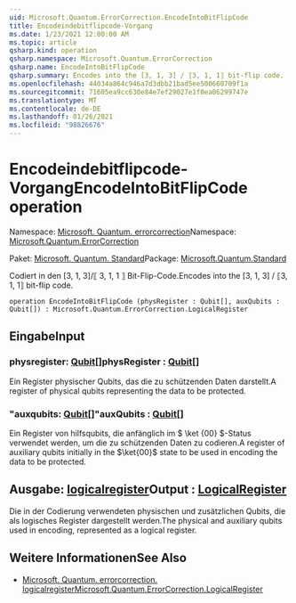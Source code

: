 ```yaml
---
uid: Microsoft.Quantum.ErrorCorrection.EncodeIntoBitFlipCode
title: Encodeindebitflipcode-Vorgang
ms.date: 1/23/2021 12:00:00 AM
ms.topic: article
qsharp.kind: operation
qsharp.namespace: Microsoft.Quantum.ErrorCorrection
qsharp.name: EncodeIntoBitFlipCode
qsharp.summary: Encodes into the [3, 1, 3] / ⟦3, 1, 1⟧ bit-flip code.
ms.openlocfilehash: 44034a864c946a7d3dbb21bad5ee500660709f1a
ms.sourcegitcommit: 71605ea9cc630e84e7ef29027e1f0ea06299747e
ms.translationtype: MT
ms.contentlocale: de-DE
ms.lasthandoff: 01/26/2021
ms.locfileid: "98826676"
---
```

# <a name="encodeintobitflipcode-operation"></a><span data-ttu-id="63276-102">Encodeindebitflipcode-Vorgang</span><span class="sxs-lookup"><span data-stu-id="63276-102">EncodeIntoBitFlipCode operation</span></span>

<span data-ttu-id="63276-103">Namespace: [Microsoft. Quantum. errorcorrection](xref:Microsoft.Quantum.ErrorCorrection)</span><span class="sxs-lookup"><span data-stu-id="63276-103">Namespace: [Microsoft.Quantum.ErrorCorrection](xref:Microsoft.Quantum.ErrorCorrection)</span></span>

<span data-ttu-id="63276-104">Paket: [Microsoft. Quantum. Standard](https://nuget.org/packages/Microsoft.Quantum.Standard)</span><span class="sxs-lookup"><span data-stu-id="63276-104">Package: [Microsoft.Quantum.Standard](https://nuget.org/packages/Microsoft.Quantum.Standard)</span></span>


<span data-ttu-id="63276-105">Codiert in den [3, 1, 3]/⟦ 3, 1, 1 ⟧ Bit-Flip-Code.</span><span class="sxs-lookup"><span data-stu-id="63276-105">Encodes into the [3, 1, 3] / ⟦3, 1, 1⟧ bit-flip code.</span></span>

```qsharp
operation EncodeIntoBitFlipCode (physRegister : Qubit[], auxQubits : Qubit[]) : Microsoft.Quantum.ErrorCorrection.LogicalRegister
```


## <a name="input"></a><span data-ttu-id="63276-106">Eingabe</span><span class="sxs-lookup"><span data-stu-id="63276-106">Input</span></span>

### <a name="physregister--qubit"></a><span data-ttu-id="63276-107">physregister: [Qubit](xref:microsoft.quantum.lang-ref.qubit)[]</span><span class="sxs-lookup"><span data-stu-id="63276-107">physRegister : [Qubit](xref:microsoft.quantum.lang-ref.qubit)[]</span></span>

<span data-ttu-id="63276-108">Ein Register physischer Qubits, das die zu schützenden Daten darstellt.</span><span class="sxs-lookup"><span data-stu-id="63276-108">A register of physical qubits representing the data to be protected.</span></span>


### <a name="auxqubits--qubit"></a><span data-ttu-id="63276-109">"auxqubits: [Qubit](xref:microsoft.quantum.lang-ref.qubit)[]"</span><span class="sxs-lookup"><span data-stu-id="63276-109">auxQubits : [Qubit](xref:microsoft.quantum.lang-ref.qubit)[]</span></span>

<span data-ttu-id="63276-110">Ein Register von hilfsqubits, die anfänglich im $ \ket {00} $-Status verwendet werden, um die zu schützenden Daten zu codieren.</span><span class="sxs-lookup"><span data-stu-id="63276-110">A register of auxiliary qubits initially in the $\ket{00}$ state to be used in encoding the data to be protected.</span></span>



## <a name="output--logicalregister"></a><span data-ttu-id="63276-111">Ausgabe: [logicalregister](xref:Microsoft.Quantum.ErrorCorrection.LogicalRegister)</span><span class="sxs-lookup"><span data-stu-id="63276-111">Output : [LogicalRegister](xref:Microsoft.Quantum.ErrorCorrection.LogicalRegister)</span></span>

<span data-ttu-id="63276-112">Die in der Codierung verwendeten physischen und zusätzlichen Qubits, die als logisches Register dargestellt werden.</span><span class="sxs-lookup"><span data-stu-id="63276-112">The physical and auxiliary qubits used in encoding, represented as a logical register.</span></span>

## <a name="see-also"></a><span data-ttu-id="63276-113">Weitere Informationen</span><span class="sxs-lookup"><span data-stu-id="63276-113">See Also</span></span>

- [<span data-ttu-id="63276-114">Microsoft. Quantum. errorcorrection. logicalregister</span><span class="sxs-lookup"><span data-stu-id="63276-114">Microsoft.Quantum.ErrorCorrection.LogicalRegister</span></span>](xref:Microsoft.Quantum.ErrorCorrection.LogicalRegister)